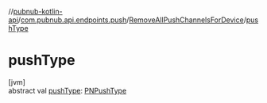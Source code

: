 //[pubnub-kotlin-api](../../../index.md)/[com.pubnub.api.endpoints.push](../index.md)/[RemoveAllPushChannelsForDevice](index.md)/[pushType](push-type.md)

# pushType

[jvm]\
abstract val [pushType](push-type.md): [PNPushType](../../com.pubnub.api.enums/-p-n-push-type/index.md)

